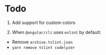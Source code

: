 # Todo

1. Add support for custom colors

2. When `@angular/cli` uses `eslint` by default:

- Remove `archive.tslint.json`
- `yarn remove tslint codelyzer`
